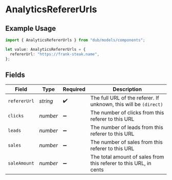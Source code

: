 # AnalyticsRefererUrls

## Example Usage

```typescript
import { AnalyticsRefererUrls } from "dub/models/components";

let value: AnalyticsRefererUrls = {
  refererUrl: "https://frank-steak.name",
};
```

## Fields

| Field                                                             | Type                                                              | Required                                                          | Description                                                       |
| ----------------------------------------------------------------- | ----------------------------------------------------------------- | ----------------------------------------------------------------- | ----------------------------------------------------------------- |
| `refererUrl`                                                      | *string*                                                          | :heavy_check_mark:                                                | The full URL of the referer. If unknown, this will be `(direct)`  |
| `clicks`                                                          | *number*                                                          | :heavy_minus_sign:                                                | The number of clicks from this referer to this URL                |
| `leads`                                                           | *number*                                                          | :heavy_minus_sign:                                                | The number of leads from this referer to this URL                 |
| `sales`                                                           | *number*                                                          | :heavy_minus_sign:                                                | The number of sales from this referer to this URL                 |
| `saleAmount`                                                      | *number*                                                          | :heavy_minus_sign:                                                | The total amount of sales from this referer to this URL, in cents |